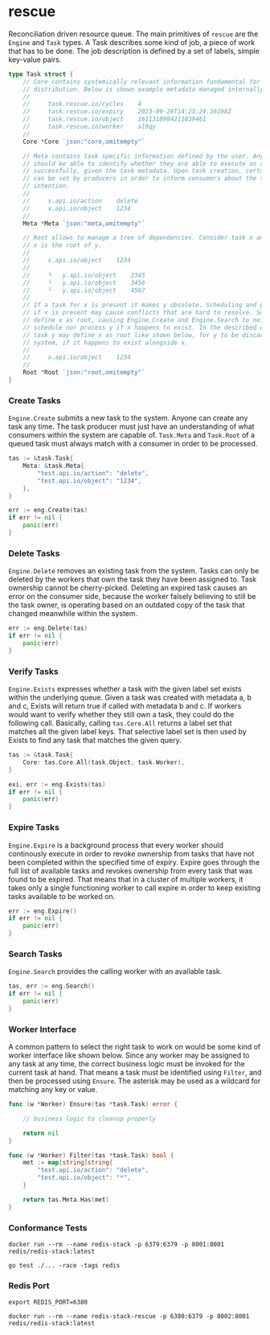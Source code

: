 # rescue

Reconciliation driven resource queue. The main primitives of `rescue` are the
`Engine` and `Task` types. A Task describes some kind of job, a piece of work
that has to be done. The job description is defined by a set of labels, simple
key-value pairs.

```go
type Task struct {
	// Core contains systemically relevant information fundamental for task
	// distribution. Below is shown example metadata managed internally.
	//
	//     task.rescue.io/cycles    4
	//     task.rescue.io/expiry    2023-09-28T14:23:24.16198Z
	//     task.rescue.io/object    1611318984211839461
	//     task.rescue.io/worker    al9qy
	//
	Core *Core `json:"core,omitempty"`

	// Meta contains task specific information defined by the user. Any worker
	// should be able to identify whether they are able to execute on a task
	// successfully, given the task metadata. Upon task creation, certain metadata
	// can be set by producers in order to inform consumers about the task's
	// intention.
	//
	//     x.api.io/action    delete
	//     x.api.io/object    1234
	//
	Meta *Meta `json:"meta,omitempty"`

	// Root allows to manage a tree of dependencies. Consider task x and y, where
	// x is the root of y.
	//
	//     x.api.io/object    1234
	//
	//     └   y.api.io/object    2345
	//     └   y.api.io/object    3456
	//     └   y.api.io/object    4567
	//
	// If a task for x is present it makes y obsolete. Scheduling and processing y
	// if x is present may cause conflicts that are hard to resolve. So y may
	// define x as root, causing Engine.Create and Engine.Search to neither
	// schedule nor process y if x happens to exist. In the described example,
	// task y may define x as root like shown below, for y to be discarded by the
	// system, if it happens to exist alongside x.
	//
	//     x.api.io/object    1234
	//
	Root *Root `json:"root,omitempty"`
}
```



### Create Tasks

`Engine.Create` submits a new task to the system. Anyone can create any task any
time. The task producer must just have an understanding of what consumers within
the system are capable of. `Task.Meta` and `Task.Root` of a queued task must
always match with a consumer in order to be processed.

```go
tas := &task.Task{
	Meta: &task.Meta{
		"test.api.io/action": "delete",
		"test.api.io/object": "1234",
	},
}

err := eng.Create(tas)
if err != nil {
	panic(err)
}
```



### Delete Tasks

`Engine.Delete` removes an existing task from the system. Tasks can only be
deleted by the workers that own the task they have been assigned to. Task
ownership cannot be cherry-picked. Deleting an expired task causes an error on
the consumer side, because the worker falsely believing to still be the task
owner, is operating based on an outdated copy of the task that changed meanwhile
within the system.

```go
err := eng.Delete(tas)
if err != nil {
	panic(err)
}
```



### Verify Tasks

`Engine.Exists` expresses whether a task with the given label set exists within
the underlying queue. Given a task was created with metadata a, b and c, Exists
will return true if called with metadata b and c. If workers would want to
verify whether they still own a task, they could do the following call.
Basically, calling `tas.Core.All` returns a label set that matches all the given
label keys. That selective label set is then used by Exists to find any task
that matches the given query.

```go
tas := &task.Task{
	Core: tas.Core.All(task.Object, task.Worker),
}

exi, err := eng.Exists(tas)
if err != nil {
	panic(err)
}
```



### Expire Tasks

`Engine.Expire` is a background process that every worker should continously
execute in order to revoke ownership from tasks that have not been completed
within the specified time of expiry. Expire goes through the full list of
available tasks and revokes ownership from every task that was found to be
expired. That means that in a cluster of multiple workers, it takes only a
single functioning worker to call expire in order to keep existing tasks
available to be worked on.

```go
err := eng.Expire()
if err != nil {
	panic(err)
}
```



### Search Tasks

`Engine.Search` provides the calling worker with an available task.

```go
tas, err := eng.Search()
if err != nil {
	panic(err)
}
```



### Worker Interface

A common pattern to select the right task to work on would be some kind of
worker interface like shown below. Since any worker may be assigned to any task
at any time, the correct business logic must be invoked for the current task at
hand. That means a task must be identified using `Filter`, and then be processed
using `Ensure`. The asterisk may be used as a wildcard for matching any key or
value.

```go
func (w *Worker) Ensure(tas *task.Task) error {

	// business logic to cleanup properly

	return nil
}

func (w *Worker) Filter(tas *task.Task) bool {
	met := map[string]string{
		"test.api.io/action": "delete",
		"test.api.io/object": "*",
	}

	return tas.Meta.Has(met)
}
```



### Conformance Tests

```
docker run --rm --name redis-stack -p 6379:6379 -p 8001:8001 redis/redis-stack:latest
```

```
go test ./... -race -tags redis
```



### Redis Port

```
export REDIS_PORT=6380
```

```
docker run --rm --name redis-stack-rescue -p 6380:6379 -p 8002:8001 redis/redis-stack:latest
```
